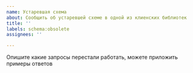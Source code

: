 ```yaml
---
name: Устаревшая схема
about: Сообщить об устаревшей схеме в одной из клиенских библиотек
title: ''
labels: schema:obsolete
assignees: ''

---
```


Опишите какие запросы перестали работать, можете приложить примеры ответов
